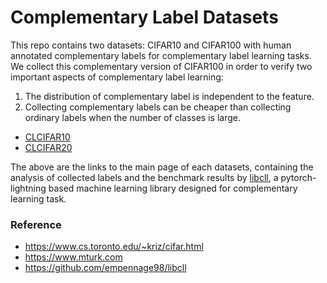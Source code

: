 # Complementary Label Datasets

This repo contains two datasets: CIFAR10 and CIFAR100 with human annotated complementary labels for complementary label learning tasks. We collect this complementary version of CIFAR100 in order to verify two important aspects of complementary label learning:

1. The distribution of complementary label is independent to the feature.
2. Collecting complementary labels can be cheaper than collecting ordinary labels when the number of classes is large.

* [CLCIFAR10](https://github.com/anthony-wss/complementary_cifar/blob/44d8f25ae366909aed3a63a2ae1dff4007aa3304/main_pages/CLCIFAR10.md)
* [CLCIFAR20](https://github.com/anthony-wss/complementary_cifar/blob/0a8ca89826264cfb595933a119cb6058b83345db/main_pages/CLCIFAR20.md)

The above are the links to the main page of each datasets, containing the analysis of collected labels and the benchmark results by [libcll](https://github.com/empennage98/libcll), a pytorch-lightning based machine learning library designed for complementary learning task.


### Reference
* https://www.cs.toronto.edu/~kriz/cifar.html
* https://www.mturk.com
* https://github.com/empennage98/libcll